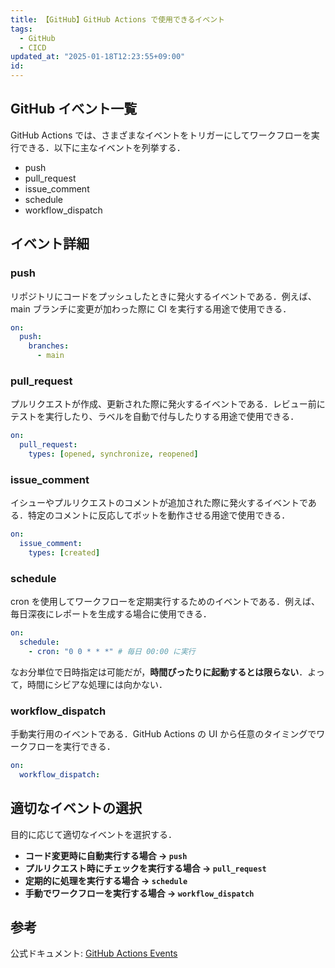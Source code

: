 ```yaml
---
title: 【GitHub】GitHub Actions で使用できるイベント
tags:
  - GitHub
  - CICD
updated_at: "2025-01-18T12:23:55+09:00"
id:
---
```


## GitHub イベント一覧

GitHub Actions では、さまざまなイベントをトリガーにしてワークフローを実行できる．以下に主なイベントを列挙する．

- push
- pull_request
- issue_comment
- schedule
- workflow_dispatch

## イベント詳細

### push

リポジトリにコードをプッシュしたときに発火するイベントである．例えば、main ブランチに変更が加わった際に CI を実行する用途で使用できる．

```yaml
on:
  push:
    branches:
      - main
```

### pull_request

プルリクエストが作成、更新された際に発火するイベントである．レビュー前にテストを実行したり、ラベルを自動で付与したりする用途で使用できる．

```yaml
on:
  pull_request:
    types: [opened, synchronize, reopened]
```

### issue_comment

イシューやプルリクエストのコメントが追加された際に発火するイベントである．特定のコメントに反応してボットを動作させる用途で使用できる．

```yaml
on:
  issue_comment:
    types: [created]
```

### schedule

cron を使用してワークフローを定期実行するためのイベントである．例えば、毎日深夜にレポートを生成する場合に使用できる．

```yaml
on:
  schedule:
    - cron: "0 0 * * *" # 毎日 00:00 に実行
```

なお分単位で日時指定は可能だが，**時間ぴったりに起動するとは限らない**．よって，時間にシビアな処理には向かない．

### workflow_dispatch

手動実行用のイベントである．GitHub Actions の UI から任意のタイミングでワークフローを実行できる．

```yaml
on:
  workflow_dispatch:
```

## 適切なイベントの選択

目的に応じて適切なイベントを選択する．

- **コード変更時に自動実行する場合 → `push`**
- **プルリクエスト時にチェックを実行する場合 → `pull_request`**
- **定期的に処理を実行する場合 → `schedule`**
- **手動でワークフローを実行する場合 → `workflow_dispatch`**

## 参考

公式ドキュメント: [GitHub Actions Events](https://docs.github.com/en/actions/using-workflows/events-that-trigger-workflows)
